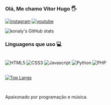 ### Olá, Me chamo Vitor Hugo 🖐️

[![instagram](https://img.shields.io/badge/Instagram-E4405F?style=for-the-badge&logo=instagram&logoColor=white)](https://www.instagram.com/real_konaly/)
[![youtube](https://img.shields.io/badge/YouTube-FF0000?style=for-the-badge&logo=youtube&logoColor=white)](https://www.youtube.com/channel/UCt7P6iHlppn_1LD5tBFCl3g)

![konaly's GitHub stats](https://github-readme-stats.vercel.app/api?username=konaly&show_icons=true&theme=tokyonight)




### Linguagens que uso 💻

<div style="display: inline_block"><br>
    <img align="center" alt="HTML5" src="https://img.shields.io/badge/HTML5-E34F26?style=for-the-badge&logo=html5&logoColor=white"/>
    <img align="center" alt="CSS3" src="https://img.shields.io/badge/CSS3-1572B6?style=for-the-badge&logo=css3&logoColor=white"/>
    <img align="center" alt="Javascript" src="https://img.shields.io/badge/JavaScript-F7DF1E?style=for-the-badge&logo=javascript&logoColor=black"/>
    <img align="center" alt="Python" src="https://img.shields.io/badge/Python-14354C?style=for-the-badge&logo=python&logoColor=white"/>
    <img align="center" alt="PHP" src="https://img.shields.io/badge/PHP-777BB4?style=for-the-badge&logo=php&logoColor=white"/>
    
    
    

    
</div><br/>

[![Top Langs](https://github-readme-stats.vercel.app/api/top-langs/?username=konaly)](https://github.com/anuraghazra/github-readme-stats)

<br/>

Apaixonado por programação e música.
